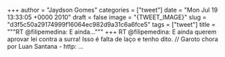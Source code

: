 
+++
author = "Jaydson Gomes"
categories = ["tweet"]
date = "Mon Jul 19 13:33:05 +0000 2010"
draft = false
image = "{TWEET_IMAGE}"
slug = "d3f5c50a29174999f16064ec982d9a31c6a6fce5"
tags = ["tweet"]
title = """RT @filipemedina: E ainda..."""
+++
RT @filipemedina: E ainda querem aprovar lei contra a surra! Isso é falta de laço e tenho dito. // Garoto chora por Luan Santana - http: ...
